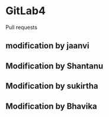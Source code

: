 # GitLab4
Pull requests
## modification by jaanvi
## Modification by Shantanu
## Modification by sukirtha
## Modification by Bhavika
